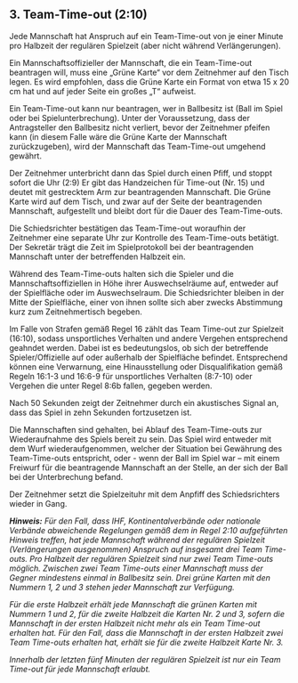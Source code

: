 ## 3. Team-Time-out (2:10)
Jede Mannschaft hat Anspruch auf ein Team-Time-out von je einer Minute pro Halbzeit der regulären Spielzeit (aber nicht 
während Verlängerungen).

Ein Mannschaftsoffizieller der Mannschaft, die ein Team-Time-out beantragen will, muss eine „Grüne Karte“ vor dem 
Zeitnehmer auf den Tisch legen. Es wird empfohlen, dass die Grüne Karte ein Format von etwa 15 x 20 cm hat und auf jeder 
Seite ein großes „T“ aufweist.

Ein Team-Time-out kann nur beantragen, wer in Ballbesitz ist (Ball im Spiel oder bei Spielunterbrechung). Unter der 
Voraussetzung, dass der Antragsteller den Ballbesitz nicht verliert, bevor der Zeitnehmer pfeifen kann (in diesem Falle 
wäre die Grüne Karte der Mannschaft zurückzugeben), wird der Mannschaft das Team-Time-out umgehend gewährt.

Der Zeitnehmer unterbricht dann das Spiel durch einen Pfiff, und stoppt sofort die Uhr (2:9) Er gibt das Handzeichen für 
Time-out (Nr. 15) und deutet mit gestrecktem Arm zur beantragenden Mannschaft. Die Grüne Karte wird auf dem Tisch, und 
zwar auf der Seite der beantragenden Mannschaft, aufgestellt und bleibt dort für die Dauer des Team-Time-outs.

Die Schiedsrichter bestätigen das Team-Time-out woraufhin der Zeitnehmer eine separate Uhr zur Kontrolle des 
Team-Time-outs betätigt. Der Sekretär trägt die Zeit im Spielprotokoll bei der beantragenden Mannschaft unter der 
betreffenden Halbzeit ein.

Während des Team-Time-outs halten sich die Spieler und die Mannschaftsoffiziellen in Höhe ihrer Auswechselräume auf, 
entweder auf der Spielfläche oder im Auswechselraum. Die Schiedsrichter bleiben in der Mitte der Spielfläche, einer von 
ihnen sollte sich aber zwecks Abstimmung kurz zum Zeitnehmertisch begeben.

Im Falle von Strafen gemäß Regel 16 zählt das Team Time-out zur Spielzeit (16:10), sodass unsportliches Verhalten und 
andere Vergehen entsprechend geahndet werden. Dabei ist es bedeutungslos, ob sich der betreffende Spieler/Offizielle auf 
oder außerhalb der Spielfläche befindet. Entsprechend können eine Verwarnung, eine Hinausstellung oder Disqualifikation 
gemäß Regeln 16:1-3 und 16:6-9 für unsportliches Verhalten (8:7-10) oder Vergehen die unter Regel 8:6b fallen, gegeben 
werden.

Nach 50 Sekunden zeigt der Zeitnehmer durch ein akustisches Signal an, dass das Spiel in zehn Sekunden fortzusetzen ist.

Die Mannschaften sind gehalten, bei Ablauf des Team-Time-outs zur Wiederaufnahme des Spiels bereit zu sein. Das Spiel 
wird entweder mit dem Wurf wiederaufgenommen, welcher der Situation bei Gewährung des Team-Time-outs entspricht, oder - 
wenn der Ball im Spiel war – mit einem Freiwurf für die beantragende Mannschaft an der Stelle, an der sich der Ball bei 
der Unterbrechung befand.

Der Zeitnehmer setzt die Spielzeituhr mit dem Anpfiff des Schiedsrichters wieder in Gang.

***Hinweis:***
*Für den Fall, dass IHF, Kontinentalverbände oder nationale Verbände abweichende Regelungen gemäß dem in Regel 2:10 
aufgeführten Hinweis treffen, hat jede Mannschaft während der regulären Spielzeit (Verlängerungen ausgenommen) Anspruch 
auf insgesamt drei Team Time-outs. Pro Halbzeit der regulären Spielzeit sind nur zwei Team Time-outs möglich. Zwischen 
zwei Team Time-outs einer Mannschaft muss der Gegner mindestens einmal in Ballbesitz sein. Drei grüne Karten mit den 
Nummern 1, 2 und 3 stehen jeder Mannschaft zur Verfügung.*

*Für die erste Halbzeit erhält jede Mannschaft die grünen Karten mit Nummern 1 und 2, für die zweite Halbzeit die Karten 
Nr. 2 und 3, sofern die Mannschaft in der ersten Halbzeit nicht mehr als ein Team Time-out erhalten hat. Für den Fall, 
dass die Mannschaft in der ersten Halbzeit zwei Team Time-outs erhalten hat, erhält sie für die zweite Halbzeit Karte 
Nr. 3.*

*Innerhalb der letzten fünf Minuten der regulären Spielzeit ist nur ein Team Time-out für jede Mannschaft erlaubt.*


